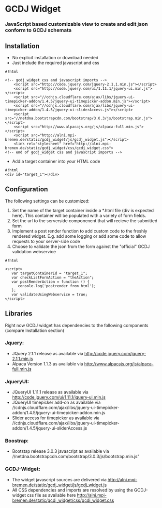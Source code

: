# GCDJ Widget #
### JavaScript based customizable view to create and edit json conform to GCDJ schemata ###


## Installation ##
- No explicit installation or download needed
- Just include the required javascript and css

```
#!html

<!-- gcdj_widget css and javascript imports -->
    <script src="http://code.jquery.com/jquery-2.1.1.min.js"></script>
    <script src="http://code.jquery.com/ui/1.11.1/jquery-ui.min.js"></script>
    <script src="//cdnjs.cloudflare.com/ajax/libs/jquery-ui-timepicker-addon/1.4.5/jquery-ui-timepicker-addon.min.js"></script>
    <script src="//cdnjs.cloudflare.com/ajax/libs/jquery-ui-timepicker-addon/1.4.5/jquery-ui-sliderAccess.js"></script>
    <script src="//netdna.bootstrapcdn.com/bootstrap/3.0.3/js/bootstrap.min.js"></script>
    <script src="http://www.alpacajs.org/js/alpaca-full.min.js"></script>
    <script src="http://alni.mpi-bremen.de/static/gcdj_widget/js/gcdj_widget.js"></script>
    <link rel="stylesheet" href="http://alni.mpi-bremen.de/static/gcdj_widget/css/gcdj_widget.css">
<!-- end of gcdj_widget css and javascript imports -->

```

- Add a target container into your HTML code

```
#!html
<div id="target_1"></div>
```



## Configuration ##
The following settings can be customized:

1. Set the name of the target container inside a *.html file (div is expected here). This container will be populated with a variety of form fields.
2. Set the url to the serverside componenent that will recieve the submitted form
3. Implement a post render function to add custom code to the freshly rendered widget. E.g. add some logging or add some code to allow requests to your server-side code
4. Choose to validate the json from the form against the "official" GCDJ validation webservice


```
#!html

<script>
   var targetContainerId = "target_1";
   var checkListFormAction = "theAction";
   var postRenderAction = function () {
      console.log('postrender from html');
   };
   var validateUsingWebservice = true;
</script>

```

## Libraries ##
Right now GCDJ widget has dependencies to the following components (compare Installation section)

### Jquery: ###
* JQuery 2.1.1 release as available via http://code.jquery.com/jquery-2.1.1.min.js
* Alpaca Version 1.1.3 as available via http://www.alpacajs.org/js/alpaca-full.min.js

### JqueryUI: ###
* JQueryUI 1.11.1 release as available via http://code.jquery.com/ui/1.11.1/jquery-ui.min.js
* JQueryUI timepicker add-on as available via //cdnjs.cloudflare.com/ajax/libs/jquery-ui-timepicker-addon/1.4.5/jquery-ui-timepicker-addon.min.js
* Slider access for timepicker as available via //cdnjs.cloudflare.com/ajax/libs/jquery-ui-timepicker-addon/1.4.5/jquery-ui-sliderAccess.js

### Boostrap: ###
* Bootstap release  3.0.3 javascript as available via //netdna.bootstrapcdn.com/bootstrap/3.0.3/js/bootstrap.min.js"

### GCDJ-Widget: ###
* The widget javascript sources are delivered via http://alni.mpi-bremen.de/static/gcdj_widget/js/gcdj_widget.js
* All CSS dependencies and imports are resolved by using the GCDJ-widget css file as available here  http://alni.mpi-bremen.de/static/gcdj_widget/css/gcdj_widget.css

